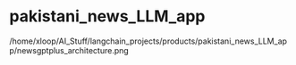 # pakistani_news_LLM_app

/home/xloop/AI_Stuff/langchain_projects/products/pakistani_news_LLM_app/newsgptplus_architecture.png
